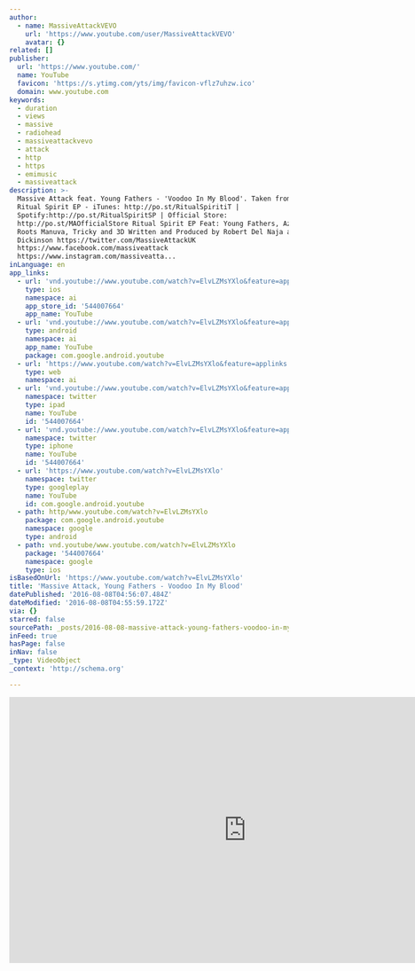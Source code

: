 ```yaml
---
author:
  - name: MassiveAttackVEVO
    url: 'https://www.youtube.com/user/MassiveAttackVEVO'
    avatar: {}
related: []
publisher:
  url: 'https://www.youtube.com/'
  name: YouTube
  favicon: 'https://s.ytimg.com/yts/img/favicon-vflz7uhzw.ico'
  domain: www.youtube.com
keywords:
  - duration
  - views
  - massive
  - radiohead
  - massiveattackvevo
  - attack
  - http
  - https
  - emimusic
  - massiveattack
description: >-
  Massive Attack feat. Young Fathers - 'Voodoo In My Blood'. Taken from the
  Ritual Spirit EP - iTunes: http://po.st/RitualSpiritiT |
  Spotify:http://po.st/RitualSpiritSP | Official Store:
  http://po.st/MAOfficialStore Ritual Spirit EP Feat: Young Fathers, Azekel,
  Roots Manuva, Tricky and 3D Written and Produced by Robert Del Naja and Euan
  Dickinson https://twitter.com/MassiveAttackUK
  https://www.facebook.com/massiveattack
  https://www.instagram.com/massiveatta...
inLanguage: en
app_links:
  - url: 'vnd.youtube://www.youtube.com/watch?v=ElvLZMsYXlo&feature=applinks'
    type: ios
    namespace: ai
    app_store_id: '544007664'
    app_name: YouTube
  - url: 'vnd.youtube://www.youtube.com/watch?v=ElvLZMsYXlo&feature=applinks'
    type: android
    namespace: ai
    app_name: YouTube
    package: com.google.android.youtube
  - url: 'https://www.youtube.com/watch?v=ElvLZMsYXlo&feature=applinks'
    type: web
    namespace: ai
  - url: 'vnd.youtube://www.youtube.com/watch?v=ElvLZMsYXlo&feature=applinks'
    namespace: twitter
    type: ipad
    name: YouTube
    id: '544007664'
  - url: 'vnd.youtube://www.youtube.com/watch?v=ElvLZMsYXlo&feature=applinks'
    namespace: twitter
    type: iphone
    name: YouTube
    id: '544007664'
  - url: 'https://www.youtube.com/watch?v=ElvLZMsYXlo'
    namespace: twitter
    type: googleplay
    name: YouTube
    id: com.google.android.youtube
  - path: http/www.youtube.com/watch?v=ElvLZMsYXlo
    package: com.google.android.youtube
    namespace: google
    type: android
  - path: vnd.youtube/www.youtube.com/watch?v=ElvLZMsYXlo
    package: '544007664'
    namespace: google
    type: ios
isBasedOnUrl: 'https://www.youtube.com/watch?v=ElvLZMsYXlo'
title: 'Massive Attack, Young Fathers - Voodoo In My Blood'
datePublished: '2016-08-08T04:56:07.484Z'
dateModified: '2016-08-08T04:55:59.172Z'
via: {}
starred: false
sourcePath: _posts/2016-08-08-massive-attack-young-fathers-voodoo-in-my-blood.md
inFeed: true
hasPage: false
inNav: false
_type: VideoObject
_context: 'http://schema.org'

---
```

<iframe src="https://cdn.embedly.com/widgets/media.html?src=https%3A%2F%2Fwww.youtube.com%2Fembed%2FElvLZMsYXlo%3Ffeature%3Doembed&amp;url=http%3A%2F%2Fwww.youtube.com%2Fwatch%3Fv%3DElvLZMsYXlo&amp;image=https%3A%2F%2Fi.ytimg.com%2Fvi%2FElvLZMsYXlo%2Fhqdefault.jpg&amp;key=b7d04c9b404c499eba89ee7072e1c4f7&amp;type=text%2Fhtml&amp;schema=youtube" width="854" height="480" scrolling="no" frameborder="0" allowfullscreen="" style=""></iframe>